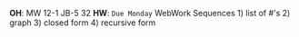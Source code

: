 __OH__: MW 12-1 JB-5 32
__HW__: `Due Monday`
WebWork
	Sequences
		1) list of #'s
		2) graph
		3) closed form
		4) recursive form


